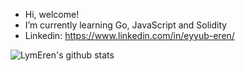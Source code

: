 - Hi, welcome! 
- I’m currently learning Go, JavaScript and Solidity
- Linkedin: https://www.linkedin.com/in/eyyub-eren/

![LymEren's github stats](https://github-readme-stats.vercel.app/api?username=LymEren&show_icons=true&theme=radical)
